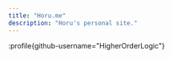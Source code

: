 ```yaml
---
title: "Horu.me"
description: "Horu's personal site."
---
```


:profile{github-username="HigherOrderLogic"}